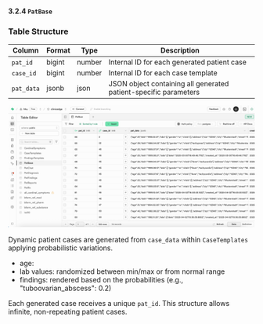 #### 3.2.4 `PatBase`

### Table Structure

| Column        | Format  | Type   | Description                                                               |
|---------------|---------|--------|---------------------------------------------------------------------------|
| `pat_id`     | bigint  | number | Internal ID for each generated patient case                                |
| `case_id`     | bigint  | number | Internal ID for each case template                                        |
| `pat_data`   | jsonb   | json   | JSON object containing all generated patient-specific parameters           |

![](./Images/3_2_4_pat_base_supabase.jpg)

Dynamic patient cases are generated from `case_data` within `CaseTemplates` applying probabilistic variations.

- age:
- lab values: randomized between min/max or from normal range
- findings: rendered based on the probabilities (e.g., "tuboovarian_abscess": 0.2)

Each generated case receives a unique `pat_id`. This structure allows infinite, non-repeating patient cases.